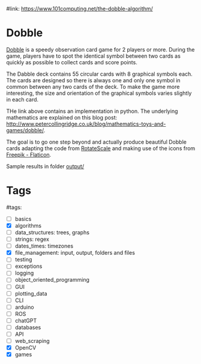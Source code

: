 #link:  https://www.101computing.net/the-dobble-algorithm/

# Dobble

[Dobble](https://www.dobblegame.com/en/homepage/) is a speedy observation card game for 2 players or more. During the game, players have to spot the identical symbol between two cards as quickly as possible to collect cards and score points.

The Dabble deck contains 55 circular cards with 8 graphical symbols each. The cards are designed so there is always one and only one symbol in common between any two cards of the deck. To make the game more interesting, the size and orientation of the graphical symbols varies slightly in each card.

THe link above contains an implementation in python. The underlying mathematics are explained on this blog post: http://www.petercollingridge.co.uk/blog/mathematics-toys-and-games/dobble/.

The goal is to go one step beyond and actually produce beautiful Dobble cards adapting the code from [RotateScale](https://github.com/mhered/cpp_100daysofcode/blob/main/code/Day075_09-06-23/RotateScale) and making use of the icons from [Freepik - Flaticon](https://www.flaticon.com/free-icons/).

Sample results in folder [output/](./output/)

# Tags
#tags: 

- [ ] basics
- [x] algorithms
- [ ] data_structures: trees, graphs
- [ ] strings: regex
- [ ] dates_times: timezones
- [x] file_management: input, output, folders and files
- [ ] testing
- [ ] exceptions
- [ ] logging
- [ ] object_oriented_programming
- [ ] GUI
- [ ] plotting_data
- [ ] CLI
- [ ] arduino
- [ ] ROS
- [ ] chatGPT
- [ ] databases
- [ ] API
- [ ] web_scraping
- [x] OpenCV
- [x] games